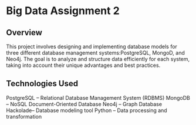 # Big Data Assignment 2


## Overview
This project involves designing and implementing database models for three different database management systems:PostgreSQL, MongoD, and Neo4j. The goal is to analyze and structure data efficiently for each system, taking into account their unique advantages and best practices.

## Technologies Used

PostgreSQL – Relational Database Management System (RDBMS)
MongoDB – NoSQL Document-Oriented Database
Neo4j – Graph Database
Hackolade– Database modeling tool 
Python – Data processing and transformation



